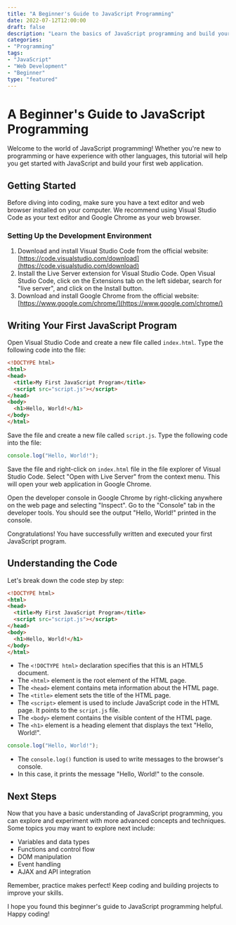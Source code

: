 ```yaml
--- 
title: "A Beginner's Guide to JavaScript Programming"
date: 2022-07-12T12:00:00
draft: false
description: "Learn the basics of JavaScript programming and build your first web application."
categories: 
- "Programming"
tags: 
- "JavaScript"
- "Web Development"
- "Beginner"
type: "featured"
---
```


# A Beginner's Guide to JavaScript Programming

Welcome to the world of JavaScript programming! Whether you're new to programming or have experience with other languages, this tutorial will help you get started with JavaScript and build your first web application. 

## Getting Started

Before diving into coding, make sure you have a text editor and web browser installed on your computer. We recommend using Visual Studio Code as your text editor and Google Chrome as your web browser.

### Setting Up the Development Environment

1. Download and install Visual Studio Code from the official website: [https://code.visualstudio.com/download](https://code.visualstudio.com/download)
2. Install the Live Server extension for Visual Studio Code. Open Visual Studio Code, click on the Extensions tab on the left sidebar, search for "live server", and click on the Install button.
3. Download and install Google Chrome from the official website: [https://www.google.com/chrome/](https://www.google.com/chrome/)

## Writing Your First JavaScript Program

Open Visual Studio Code and create a new file called `index.html`. Type the following code into the file:

```html
<!DOCTYPE html>
<html>
<head>
  <title>My First JavaScript Program</title>
  <script src="script.js"></script>
</head>
<body>
  <h1>Hello, World!</h1>
</body>
</html>
```

Save the file and create a new file called `script.js`. Type the following code into the file:

```javascript
console.log("Hello, World!");
```

Save the file and right-click on `index.html` file in the file explorer of Visual Studio Code. Select "Open with Live Server" from the context menu. This will open your web application in Google Chrome.

Open the developer console in Google Chrome by right-clicking anywhere on the web page and selecting "Inspect". Go to the "Console" tab in the developer tools. You should see the output "Hello, World!" printed in the console.

Congratulations! You have successfully written and executed your first JavaScript program.

## Understanding the Code

Let's break down the code step by step:

```html
<!DOCTYPE html>
<html>
<head>
  <title>My First JavaScript Program</title>
  <script src="script.js"></script>
</head>
<body>
  <h1>Hello, World!</h1>
</body>
</html>
```

- The `<!DOCTYPE html>` declaration specifies that this is an HTML5 document.
- The `<html>` element is the root element of the HTML page.
- The `<head>` element contains meta information about the HTML page.
- The `<title>` element sets the title of the HTML page.
- The `<script>` element is used to include JavaScript code in the HTML page. It points to the `script.js` file.
- The `<body>` element contains the visible content of the HTML page.
- The `<h1>` element is a heading element that displays the text "Hello, World!".

```javascript
console.log("Hello, World!");
```

- The `console.log()` function is used to write messages to the browser's console.
- In this case, it prints the message "Hello, World!" to the console.

## Next Steps

Now that you have a basic understanding of JavaScript programming, you can explore and experiment with more advanced concepts and techniques. Some topics you may want to explore next include:

- Variables and data types
- Functions and control flow
- DOM manipulation
- Event handling
- AJAX and API integration

Remember, practice makes perfect! Keep coding and building projects to improve your skills.

I hope you found this beginner's guide to JavaScript programming helpful. Happy coding!


